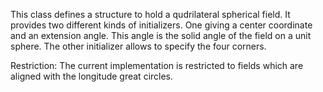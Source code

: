This class defines a structure to hold a qudrilateral spherical field. It
provides two different kinds of initializers. One giving a center 
coordinate and an extension angle. This angle is the solid angle 
of the field on a unit sphere.
The other initializer allows to specify the four corners.

Restriction: The current implementation is restricted to fields which 
are aligned with the longitude great circles. 

